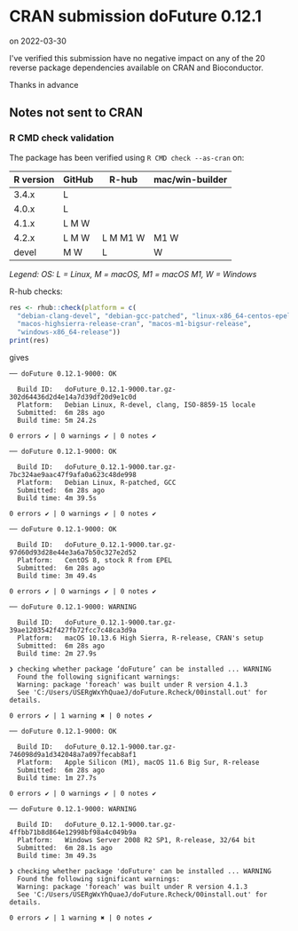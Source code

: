# CRAN submission doFuture 0.12.1

on 2022-03-30

I've verified this submission have no negative impact on any of the 20 reverse package dependencies available on CRAN and Bioconductor.

Thanks in advance


## Notes not sent to CRAN

### R CMD check validation

The package has been verified using `R CMD check --as-cran` on:

| R version     | GitHub | R-hub    | mac/win-builder |
| ------------- | ------ | -------- | --------------- |
| 3.4.x         | L      |          |                 |
| 4.0.x         | L      |          |                 |
| 4.1.x         | L M W  |          |                 |
| 4.2.x         | L M W  | L M M1 W | M1 W            |
| devel         |   M W  | L        |    W            |

*Legend: OS: L = Linux, M = macOS, M1 = macOS M1, W = Windows*


R-hub checks:

```r
res <- rhub::check(platform = c(
  "debian-clang-devel", "debian-gcc-patched", "linux-x86_64-centos-epel",
  "macos-highsierra-release-cran", "macos-m1-bigsur-release",
  "windows-x86_64-release"))
print(res)
```

gives

```
── doFuture 0.12.1-9000: OK

  Build ID:   doFuture_0.12.1-9000.tar.gz-302d64436d2d4e14a7d39df20d9e1c0d
  Platform:   Debian Linux, R-devel, clang, ISO-8859-15 locale
  Submitted:  6m 28s ago
  Build time: 5m 24.2s

0 errors ✔ | 0 warnings ✔ | 0 notes ✔

── doFuture 0.12.1-9000: OK

  Build ID:   doFuture_0.12.1-9000.tar.gz-7bc324ae9aac47f9afa0a623c48de998
  Platform:   Debian Linux, R-patched, GCC
  Submitted:  6m 28s ago
  Build time: 4m 39.5s

0 errors ✔ | 0 warnings ✔ | 0 notes ✔

── doFuture 0.12.1-9000: OK

  Build ID:   doFuture_0.12.1-9000.tar.gz-97d60d93d28e44e3a6a7b50c327e2d52
  Platform:   CentOS 8, stock R from EPEL
  Submitted:  6m 28s ago
  Build time: 3m 49.4s

0 errors ✔ | 0 warnings ✔ | 0 notes ✔

── doFuture 0.12.1-9000: WARNING

  Build ID:   doFuture_0.12.1-9000.tar.gz-39ae1203542f427fb72fcc7c48ca3d9a
  Platform:   macOS 10.13.6 High Sierra, R-release, CRAN's setup
  Submitted:  6m 28s ago
  Build time: 2m 27.9s

❯ checking whether package ‘doFuture’ can be installed ... WARNING
  Found the following significant warnings:
  Warning: package 'foreach' was built under R version 4.1.3
  See 'C:/Users/USERgWxYhQuaeJ/doFuture.Rcheck/00install.out' for details.

0 errors ✔ | 1 warning ✖ | 0 notes ✔

── doFuture 0.12.1-9000: OK

  Build ID:   doFuture_0.12.1-9000.tar.gz-746098d9a1d342048a7a097fecab8af1
  Platform:   Apple Silicon (M1), macOS 11.6 Big Sur, R-release
  Submitted:  6m 28s ago
  Build time: 1m 27.7s

0 errors ✔ | 0 warnings ✔ | 0 notes ✔

── doFuture 0.12.1-9000: WARNING

  Build ID:   doFuture_0.12.1-9000.tar.gz-4ffbb71b8d864e12998bf98a4c049b9a
  Platform:   Windows Server 2008 R2 SP1, R-release, 32/64 bit
  Submitted:  6m 28.1s ago
  Build time: 3m 49.3s

❯ checking whether package 'doFuture' can be installed ... WARNING
  Found the following significant warnings:
  Warning: package 'foreach' was built under R version 4.1.3
  See 'C:/Users/USERgWxYhQuaeJ/doFuture.Rcheck/00install.out' for details.

0 errors ✔ | 1 warning ✖ | 0 notes ✔
```
